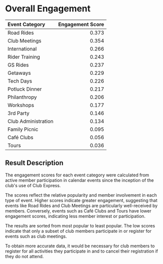 
# Overall Engagement

| Event Category      |   Engagement Score |
|:--------------------|-------------------:|
| Road Rides          |              0.373 |
| Club Meetings       |              0.354 |
| International       |              0.266 |
| Rider Training      |              0.243 |
| GS Rides            |              0.237 |
| Getaways            |              0.229 |
| Tech Days           |              0.226 |
| Potluck Dinner      |              0.217 |
| Philanthropy        |              0.206 |
| Workshops           |              0.177 |
| 3rd Party           |              0.146 |
| Club Administration |              0.134 |
| Family Picnic       |              0.095 |
| Café Clubs          |              0.056 |
| Tours               |              0.036 |

## Result Description

The engagement scores for each event category were calculated from active member participation in calendar events since the inception of the club's use of Club Express.

The scores reflect the relative popularity and member involvement in each type of event. Higher scores indicate greater engagement, suggesting that events like Road Rides and Club Meetings are particularly well-received by members. Conversely, events such as Café Clubs and Tours have lower engagement scores, indicating less member interest or participation.

The results are sorted from most popular to least popular. The low scores indicate that only a subset of club members participate in or register for events such as club meetings.

To obtain more accurate data, it would be necessary for club members to register for all activities they participate in and to cancel their registration if they do not attend.
